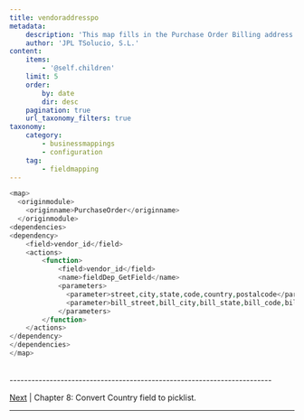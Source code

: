 ```yaml
---
title: vendoraddresspo
metadata:
    description: 'This map fills in the Purchase Order Billing address when a vendor is selected'
    author: 'JPL TSolucio, S.L.'
content:
    items:
        - '@self.children'
    limit: 5
    order:
        by: date
        dir: desc
    pagination: true
    url_taxonomy_filters: true
taxonomy:
    category:
        - businessmappings
        - configuration
    tag:
        - fieldmapping
---
```

```php
<map>
  <originmodule>
    <originname>PurchaseOrder</originname>
  </originmodule>
<dependencies>
<dependency>
    <field>vendor_id</field>
    <actions>
        <function>
            <field>vendor_id</field>
            <name>fieldDep_GetField</name>
            <parameters>
              <parameter>street,city,state,code,country,postalcode</parameter>
              <parameter>bill_street,bill_city,bill_state,bill_code,bill_country,bill_pobox</parameter>
            </parameters>
        </function>
    </actions>
</dependency>
</dependencies>
</map>
```


<br>
------------------------------------------------------------------------

[Next](http://localhost/coreBOSDocumentation/knowledge-base/configuration-store//changeset/convertcountry2picklist/id:a3df75ecbda7aabad282685929078b45/store:configuration) | Chapter 8: Convert Country field to picklist.

------------------------------------------------------------------------